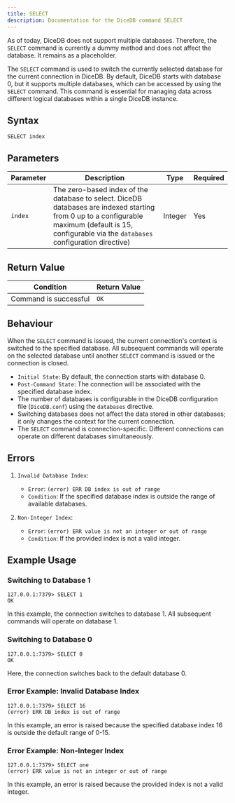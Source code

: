 ```yaml
---
title: SELECT
description: Documentation for the DiceDB command SELECT
---
```


As of today, DiceDB does not support multiple databases. Therefore, the `SELECT` command is currently a dummy method and does not affect the database. It remains as a placeholder.

The `SELECT` command is used to switch the currently selected database for the current connection in DiceDB. By default, DiceDB starts with database 0, but it supports multiple databases, which can be accessed by using the `SELECT` command. This command is essential for managing data across different logical databases within a single DiceDB instance.

## Syntax

```
SELECT index
```

## Parameters

| Parameter | Description                                     | Type    | Required |
|-----------|-------------------------------------------------|---------|----------|
| `index`   | The zero-based index of the database to select. DiceDB databases are indexed starting from 0 up to a configurable maximum (default is 15, configurable via the `databases` configuration directive) | Integer | Yes      |

## Return Value

| Condition                | Return Value |
|--------------------------|--------------|
| Command is successful    | `OK`         |

## Behaviour

When the `SELECT` command is issued, the current connection's context is switched to the specified database. All subsequent commands will operate on the selected database until another `SELECT` command is issued or the connection is closed.

- `Initial State`: By default, the connection starts with database 0.
- `Post-Command State`: The connection will be associated with the specified database index.
- The number of databases is configurable in the DiceDB configuration file (`DiceDB.conf`) using the `databases` directive.
- Switching databases does not affect the data stored in other databases; it only changes the context for the current connection.
- The `SELECT` command is connection-specific. Different connections can operate on different databases simultaneously.

## Errors

1. `Invalid Database Index`:

   - `Error`: `(error) ERR DB index is out of range`
   - `Condition`: If the specified database index is outside the range of available databases.

2. `Non-Integer Index`:

   - `Error`: `(error) ERR value is not an integer or out of range`
   - `Condition`: If the provided index is not a valid integer.

## Example Usage

### Switching to Database 1

```shell
127.0.0.1:7379> SELECT 1
OK
```

In this example, the connection switches to database 1. All subsequent commands will operate on database 1.

### Switching to Database 0

```shell
127.0.0.1:7379> SELECT 0
OK
```

Here, the connection switches back to the default database 0.

### Error Example: Invalid Database Index

```shell
127.0.0.1:7379> SELECT 16
(error) ERR DB index is out of range
```

In this example, an error is raised because the specified database index 16 is outside the default range of 0-15.

### Error Example: Non-Integer Index

```shell
127.0.0.1:7379> SELECT one
(error) ERR value is not an integer or out of range
```

In this example, an error is raised because the provided index is not a valid integer.
